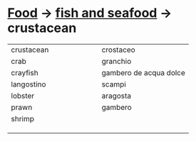 # [Food](food.html) -> [fish and seafood](food-di-mare.html) -> crustacean 

<table>
<tr>
<td width="50%">crustacean</td>
<td>crostaceo</td>
</tr>
<tr>
<td width="50%">crab</td>
<td>granchio</td>
</tr>
<tr>
<td width="50%">crayfish</td>
<td>gambero de acqua dolce</td>
</tr>
<tr>
<td width="50%">langostino</td>
<td>scampi</td>
</tr>
<tr>
<td width="50%">lobster</td>
<td>aragosta</td>
</tr>
<tr>
<td width="50%">prawn</td>
<td>gambero</td>
</tr>
<tr>
<td width="50%">shrimp</td>
<td></td>
</tr>
<tr>
<td width="50%"></td>
<td></td>
</tr>
<tr>
<td width="50%"></td>
<td></td>
</tr>
<tr>
<td width="50%"></td>
<td></td>
</tr>
</table>
